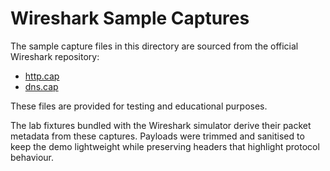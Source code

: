 # Wireshark Sample Captures

The sample capture files in this directory are sourced from the official Wireshark repository:

- [http.cap](https://gitlab.com/wireshark/wireshark/-/raw/master/test/captures/http.cap)
- [dns.cap](https://gitlab.com/wireshark/wireshark/-/raw/master/test/captures/dns.cap)

These files are provided for testing and educational purposes.

The lab fixtures bundled with the Wireshark simulator derive their packet
metadata from these captures. Payloads were trimmed and sanitised to keep the
demo lightweight while preserving headers that highlight protocol behaviour.
